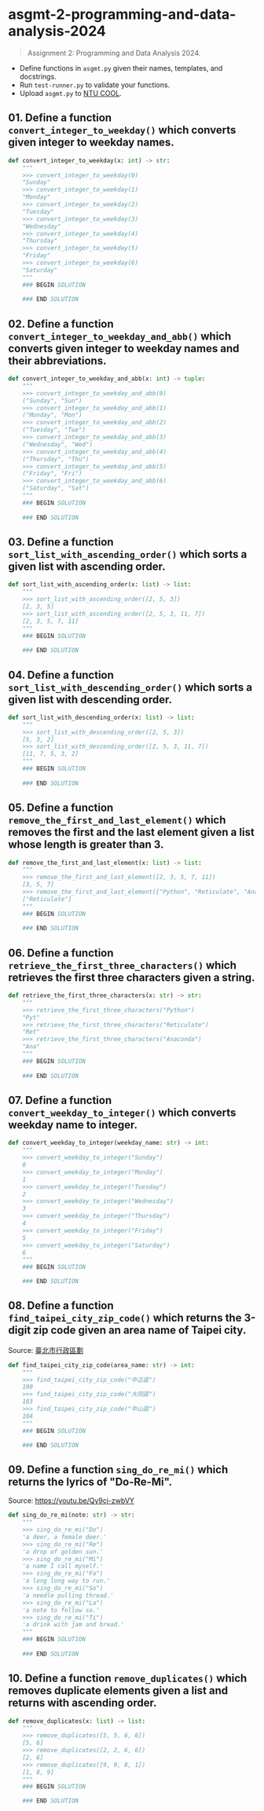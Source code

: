 # asgmt-2-programming-and-data-analysis-2024

> Assignment 2: Programming and Data Analysis 2024.

- Define functions in `asgmt.py` given their names, templates, and docstrings.
- Run `test-runner.py` to validate your functions.
- Upload `asgmt.py` to [NTU COOL](https://cool.ntu.edu.tw).

## 01. Define a function `convert_integer_to_weekday()` which converts given integer to weekday names.

```python
def convert_integer_to_weekday(x: int) -> str:
    """
    >>> convert_integer_to_weekday(0)
    "Sunday"
    >>> convert_integer_to_weekday(1)
    "Monday"
    >>> convert_integer_to_weekday(2)
    "Tuesday"
    >>> convert_integer_to_weekday(3)
    "Wednesday"
    >>> convert_integer_to_weekday(4)
    "Thursday"
    >>> convert_integer_to_weekday(5)
    "Friday"
    >>> convert_integer_to_weekday(6)
    "Saturday"
    """
    ### BEGIN SOLUTION
    
    ### END SOLUTION
```

## 02. Define a function `convert_integer_to_weekday_and_abb()` which converts given integer to weekday names and their abbreviations.

```python
def convert_integer_to_weekday_and_abb(x: int) -> tuple:
    """
    >>> convert_integer_to_weekday_and_abb(0)
    ("Sunday", "Sun")
    >>> convert_integer_to_weekday_and_abb(1)
    ("Monday", "Mon")
    >>> convert_integer_to_weekday_and_abb(2)
    ("Tuesday", "Tue")
    >>> convert_integer_to_weekday_and_abb(3)
    ("Wednesday", "Wed")
    >>> convert_integer_to_weekday_and_abb(4)
    ("Thursday", "Thu")
    >>> convert_integer_to_weekday_and_abb(5)
    ("Friday", "Fri")
    >>> convert_integer_to_weekday_and_abb(6)
    ("Saturday", "Sat")
    """
    ### BEGIN SOLUTION
    
    ### END SOLUTION
```

## 03. Define a function `sort_list_with_ascending_order()` which sorts a given list with ascending order.

```python
def sort_list_with_ascending_order(x: list) -> list:
    """
    >>> sort_list_with_ascending_order([2, 5, 3])
    [2, 3, 5]
    >>> sort_list_with_ascending_order([2, 5, 3, 11, 7])
    [2, 3, 5, 7, 11]
    """
    ### BEGIN SOLUTION
    
    ### END SOLUTION
```

## 04. Define a function `sort_list_with_descending_order()` which sorts a given list with descending order.

```python
def sort_list_with_descending_order(x: list) -> list:
    """
    >>> sort_list_with_descending_order([2, 5, 3])
    [5, 3, 2]
    >>> sort_list_with_descending_order([2, 5, 3, 11, 7])
    [11, 7, 5, 3, 2]
    """
    ### BEGIN SOLUTION
    
    ### END SOLUTION
```

## 05. Define a function `remove_the_first_and_last_element()` which removes the first and the last element given a list whose length is greater than 3.

```python
def remove_the_first_and_last_element(x: list) -> list:
    """
    >>> remove_the_first_and_last_element([2, 3, 5, 7, 11])
    [3, 5, 7]
    >>> remove_the_first_and_last_element(["Python", "Reticulate", "Anaconda"])
    ["Reticulate"]
    """
    ### BEGIN SOLUTION
    
    ### END SOLUTION
```

## 06. Define a function `retrieve_the_first_three_characters()` which retrieves the first three characters given a string.

```python
def retrieve_the_first_three_characters(x: str) -> str:
    """
    >>> retrieve_the_first_three_characters("Python")
    "Pyt"
    >>> retrieve_the_first_three_characters("Reticulate")
    "Ret"
    >>> retrieve_the_first_three_characters("Anaconda")
    "Ana"
    """
    ### BEGIN SOLUTION
    
    ### END SOLUTION
```

## 07. Define a function `convert_weekday_to_integer()` which converts weekday name to integer.

```python
def convert_weekday_to_integer(weekday_name: str) -> int:
    """
    >>> convert_weekday_to_integer("Sunday")
    0
    >>> convert_weekday_to_integer("Monday")
    1
    >>> convert_weekday_to_integer("Tuesday")
    2
    >>> convert_weekday_to_integer("Wednesday")
    3
    >>> convert_weekday_to_integer("Thursday")
    4
    >>> convert_weekday_to_integer("Friday")
    5
    >>> convert_weekday_to_integer("Saturday")
    6
    """
    ### BEGIN SOLUTION

    ### END SOLUTION
```

## 08. Define a function `find_taipei_city_zip_code()` which returns the 3-digit zip code given an area name of Taipei city.

Source: [臺北市行政區劃](https://zh.wikipedia.org/wiki/%E8%87%BA%E5%8C%97%E5%B8%82%E8%A1%8C%E6%94%BF%E5%8D%80%E5%8A%83)

```python
def find_taipei_city_zip_code(area_name: str) -> int:
    """
    >>> find_taipei_city_zip_code("中正區")
    100
    >>> find_taipei_city_zip_code("大同區")
    103
    >>> find_taipei_city_zip_code("中山區")
    104
    """
    ### BEGIN SOLUTION

    ### END SOLUTION
```

## 09. Define a function `sing_do_re_mi()` which returns the lyrics of "Do-Re-Mi".

Source: <https://youtu.be/Qy9cj-zwbVY>

```python
def sing_do_re_mi(note: str) -> str:
    """
    >>> sing_do_re_mi("Do")
    'a deer, a female deer.'
    >>> sing_do_re_mi("Re")
    'a drop of golden sun.'
    >>> sing_do_re_mi("Mi")
    'a name I call myself.'
    >>> sing_do_re_mi("Fa")
    'a long long way to run.'
    >>> sing_do_re_mi("So")
    'a needle pulling thread.'
    >>> sing_do_re_mi("La")
    'a note to follow so.'
    >>> sing_do_re_mi("Ti")
    'a drink with jam and bread.'
    """
    ### BEGIN SOLUTION
    
    ### END SOLUTION
```

## 10. Define a function `remove_duplicates()` which removes duplicate elements given a list and returns with ascending order.

```python
def remove_duplicates(x: list) -> list:
    """
    >>> remove_duplicates([5, 5, 6, 6])
    [5, 6]
    >>> remove_duplicates([2, 2, 6, 6])
    [2, 6]
    >>> remove_duplicates([9, 9, 8, 1])
    [1, 8, 9]
    """
    ### BEGIN SOLUTION

    ### END SOLUTION
```